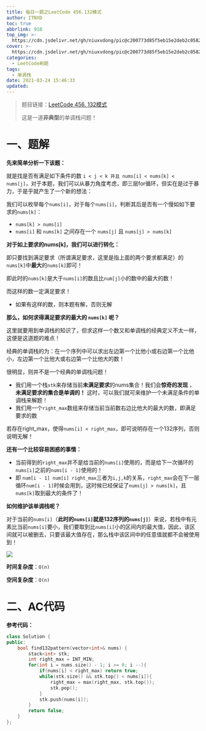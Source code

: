 ```yaml
---
title: 每日一题之LeetCode 456.132模式
author: ITNXD
toc: true
abbrlink: 910
top_img: >-
  https://cdn.jsdelivr.net/gh/niuxvdong/pic@c200773d85f5eb15e2deb2c05823538e4c5f2fe8/2021/03/21/2efbc4cb93b487fd05b4faaa113a1b7d.png
cover: >-
  https://cdn.jsdelivr.net/gh/niuxvdong/pic@c200773d85f5eb15e2deb2c05823538e4c5f2fe8/2021/03/21/2efbc4cb93b487fd05b4faaa113a1b7d.png
categories:
  - LeetCode刷题
tags:
  - 单调栈
date: 2021-03-24 15:46:33
updated:
---
```






> 题目链接：[LeetCode 456. 132模式](https://leetcode-cn.com/problems/132-pattern/)
>
> 这是一道**非典型**的单调栈问题！





# 一、题解





**先来简单分析一下该题：**



就是找是否有满足如下条件的数 `i < j < k 并且 nums[i] < nums[k] < nums[j]`，对于本题，我们可以从暴力角度考虑，即三层for循环，但实在是过于暴力，于是乎就产生了一个新的想法：



我们可以枚举每个`nums[i]`，对于每个`nums[i]`，判断其后是否有一个慢如如下要求的`nums[k]`：

- `nums[k] > nums[i]`
- `nums[i]` 和 `nums[k]` 之间存在一个 `nums[j]` 且 `nums[j] > nums[k]`



**对于如上要求的nums[k]，我们可以进行转化：**



即只要找到满足要求（所谓满足要求，这里是指上面的两个要求都满足）的`nums[k]`中**最大**的`nums[k]`即可！

即此时的`nums[k]`是大于`nums[i]`的数且比`num[j]`小的数中的最大的数！

而这样的数一定满足要求！

- 如果有这样的数，则本题有解，否则无解



**那么，如何求得满足要求的最大的 `nums[k]` 呢？**

这里就要用到单调栈的知识了，但求这样一个数又和单调栈的经典定义不太一样，这便是这道题的难点！



经典的单调栈的为：在一个序列中可以求出左边第一个比他小或右边第一个比他小，左边第一个比他大或右边第一个比他大的数！



很明显，则并不是一个经典的单调栈问题！



- 我们用一个栈`stk`来存储当前**未满足要求**的nums集合！我们会**惊奇的发现** ，**未满足要求的集合是单调的！** 这时，可以我们就可来维护一个未满足条件的单调栈来解题！
- 我们用一个`right_max`数组来存储当前当前数右边比他大的最大的数，即满足要求的数



若存在right_max，使得`nums[i] < right_max`，即可说明存在一个132序列，否则说明无解！





**还有一个比较容易困惑的事情：**

- 当前得到的`right_max`并不是给当前的`nums[i]`使用的，而是给下一次循环的`nums[i]`之前的`nums[i - 1]`使用的！
- 即 `num[i - 1] num[i] right_max`三者为`i,j,k`的关系，`right_max`会在下一层循环`num[i - 1]`时候会用到，这时候已经保证了`nums[j] > nums[k]`，且`nums[k]`取到最大的条件了！





**如何维护该单调栈呢？**



对于当前的`nums[i]`（**此时的`nums[i]`就是132序列的`nums[j]`**）来说，若栈中有元素比当前`nums[i]`要小，我们要取到比`nums[i]`小的区间内的最大值，因此，该区间就可以被删去，只要该最大值存在，那么栈中该区间中的任意值就都不会被使用到！





![](https://cdn.jsdelivr.net/gh/niuxvdong/pic@2b6712d7d51f45c9420d0c2d5faa44e4e56c0b93/2021/03/25/53fb0a7ec5f791f404f107661e3baeac.png)







**时间复杂度**：`O(n)`

**空间复杂度**：`O(n)`







# 二、AC代码





**参考代码：**





```c++
class Solution {
public:
    bool find132pattern(vector<int>& nums) {
        stack<int> stk;
        int right_max = INT_MIN;
        for(int i = nums.size() - 1; i >= 0; i --){
            if(nums[i] < right_max) return true;
            while(stk.size() && stk.top() < nums[i]){
                right_max = max(right_max, stk.top());
                stk.pop();
            }
            stk.push(nums[i]);
        }
        return false;
    }
};
```


